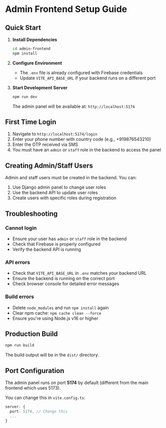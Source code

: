 # Admin Frontend Setup Guide

## Quick Start

1. **Install Dependencies**
   ```bash
   cd admin-frontend
   npm install
   ```

2. **Configure Environment**
   - The `.env` file is already configured with Firebase credentials
   - Update `VITE_API_BASE_URL` if your backend runs on a different port

3. **Start Development Server**
   ```bash
   npm run dev
   ```
   
   The admin panel will be available at: `http://localhost:5174`

## First Time Login

1. Navigate to `http://localhost:5174/login`
2. Enter your phone number with country code (e.g., +919876543210)
3. Enter the OTP received via SMS
4. You must have an `admin` or `staff` role in the backend to access the panel

## Creating Admin/Staff Users

Admin and staff users must be created in the backend. You can:

1. Use Django admin panel to change user roles
2. Use the backend API to update user roles
3. Create users with specific roles during registration

## Troubleshooting

### Cannot login
- Ensure your user has `admin` or `staff` role in the backend
- Check that Firebase is properly configured
- Verify the backend API is running

### API errors
- Check that `VITE_API_BASE_URL` in `.env` matches your backend URL
- Ensure the backend is running on the correct port
- Check browser console for detailed error messages

### Build errors
- Delete `node_modules` and run `npm install` again
- Clear npm cache: `npm cache clean --force`
- Ensure you're using Node.js v16 or higher

## Production Build

```bash
npm run build
```

The build output will be in the `dist/` directory.

## Port Configuration

The admin panel runs on port **5174** by default (different from the main frontend which uses 5173).

You can change this in `vite.config.ts`:
```typescript
server: {
  port: 5174, // Change this
  ...
}
```
